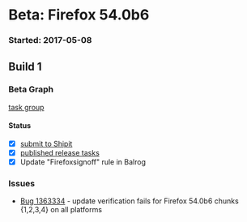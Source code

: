 # Beta: Firefox 54.0b6

### Started: 2017-05-08

## Build 1

### Beta Graph
[task group](https://tools.taskcluster.net/push-inspector/#/lRoNILIzRdi1-blSu6URlw)


#### Status
- [x] [submit to Shipit](https://wiki.mozilla.org/Release:Release_Automation_on_Mercurial:Starting_a_Release#Submit_to_Ship_It)
- [x] [published release tasks](../how-tos/relpro.md#3-publish-release)
- [x] Update "Firefoxsignoff" rule in Balrog

### Issues
- [Bug 1363334](https://bugzil.la/1363334) - update verification fails for Firefox 54.0b6 chunks {1,2,3,4} on all platforms


